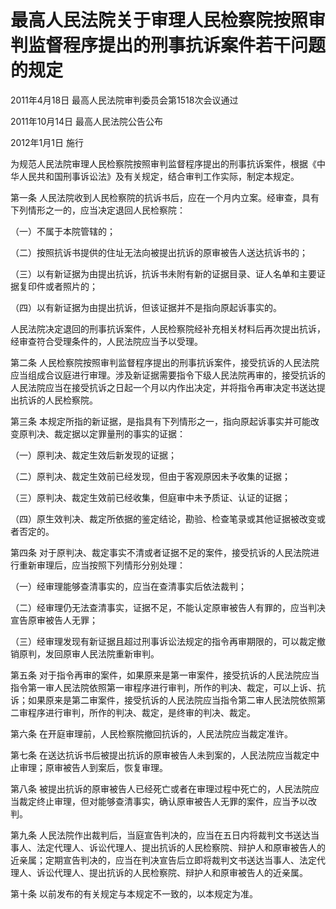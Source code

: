 # 最高人民法院关于审理人民检察院按照审判监督程序提出的刑事抗诉案件若干问题的规定

2011年4月18日 最高人民法院审判委员会第1518次会议通过

2011年10月14日 最高人民法院公告公布

2012年1月1日 施行

为规范人民法院审理人民检察院按照审判监督程序提出的刑事抗诉案件，根据《中华人民共和国刑事诉讼法》及有关规定，结合审判工作实际，制定本规定。

第一条 人民法院收到人民检察院的抗诉书后，应在一个月内立案。经审查，具有下列情形之一的，应当决定退回人民检察院：

（一）不属于本院管辖的；

（二）按照抗诉书提供的住址无法向被提出抗诉的原审被告人送达抗诉书的；

（三）以有新证据为由提出抗诉，抗诉书未附有新的证据目录、证人名单和主要证据复印件或者照片的；

（四）以有新证据为由提出抗诉，但该证据并不是指向原起诉事实的。

人民法院决定退回的刑事抗诉案件，人民检察院经补充相关材料后再次提出抗诉，经审查符合受理条件的，人民法院应当予以受理。

第二条 人民检察院按照审判监督程序提出的刑事抗诉案件，接受抗诉的人民法院应当组成合议庭进行审理。涉及新证据需要指令下级人民法院再审的，接受抗诉的人民法院应当在接受抗诉之日起一个月以内作出决定，并将指令再审决定书送达提出抗诉的人民检察院。

第三条 本规定所指的新证据，是指具有下列情形之一，指向原起诉事实并可能改变原判决、裁定据以定罪量刑的事实的证据：

（一）原判决、裁定生效后新发现的证据；

（二）原判决、裁定生效前已经发现，但由于客观原因未予收集的证据；

（三）原判决、裁定生效前已经收集，但庭审中未予质证、认证的证据；

（四）原生效判决、裁定所依据的鉴定结论，勘验、检查笔录或其他证据被改变或者否定的。

第四条 对于原判决、裁定事实不清或者证据不足的案件，接受抗诉的人民法院进行重新审理后，应当按照下列情形分别处理：

（一）经审理能够查清事实的，应当在查清事实后依法裁判；

（二）经审理仍无法查清事实，证据不足，不能认定原审被告人有罪的，应当判决宣告原审被告人无罪；

（三）经审理发现有新证据且超过刑事诉讼法规定的指令再审期限的，可以裁定撤销原判，发回原审人民法院重新审判。

第五条 对于指令再审的案件，如果原来是第一审案件，接受抗诉的人民法院应当指令第一审人民法院依照第一审程序进行审判，所作的判决、裁定，可以上诉、抗诉；如果原来是第二审案件，接受抗诉的人民法院应当指令第二审人民法院依照第二审程序进行审判，所作的判决、裁定，是终审的判决、裁定。

第六条 在开庭审理前，人民检察院撤回抗诉的，人民法院应当裁定准许。

第七条 在送达抗诉书后被提出抗诉的原审被告人未到案的，人民法院应当裁定中止审理；原审被告人到案后，恢复审理。

第八条 被提出抗诉的原审被告人已经死亡或者在审理过程中死亡的，人民法院应当裁定终止审理，但对能够查清事实，确认原审被告人无罪的案件，应当予以改判。

第九条 人民法院作出裁判后，当庭宣告判决的，应当在五日内将裁判文书送达当事人、法定代理人、诉讼代理人、提出抗诉的人民检察院、辩护人和原审被告人的近亲属；定期宣告判决的，应当在判决宣告后立即将裁判文书送达当事人、法定代理人、诉讼代理人、提出抗诉的人民检察院、辩护人和原审被告人的近亲属。

第十条 以前发布的有关规定与本规定不一致的，以本规定为准。
